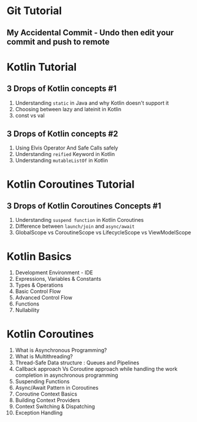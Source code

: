 # Git Tutorial
## My Accidental Commit - Undo then edit your commit and push to remote 

# Kotlin Tutorial 
## 3 Drops of Kotlin concepts #1 
1. Understanding `static` in Java and why Kotlin doesn't support it
2. Choosing between lazy and  lateinit in Kotlin
3. const vs val 

## 3 Drops of Kotlin concepts #2
1. Using Elvis Operator And Safe Calls safely
2. Understanding `reified` Keyword in Kotlin
3. Understanding `mutableListOf` in Kotlin 

# Kotlin Coroutines Tutorial
## 3 Drops of Kotlin Coroutines Concepts #1
1. Understanding `suspend function` in Kotlin Coroutines 
2. Difference between `launch/join` and `async/await`
3. GlobalScope vs CoroutineScope vs LifecycleScope vs ViewModelScope 

# Kotlin Basics 
1. Development Environment - IDE 
2. Expressions, Variables & Constants 
3. Types & Operations 
4. Basic Control Flow 
5. Advanced Control Flow
6. Functions
7. Nullability


# Kotlin Coroutines 
1. What is Asynchronous Programming?
2. What is Multithreading? 
3. Thread-Safe Data structure : Queues and Pipelines 
4. Callback approach Vs Coroutine approach while handling the work completion in asynchronous programming
5. Suspending Functions
6. Async/Await Pattern in Coroutines 
7. Coroutine Context Basics
8. Building Context Providers 
9. Context Switching & Dispatching 
10. Exception Handling
